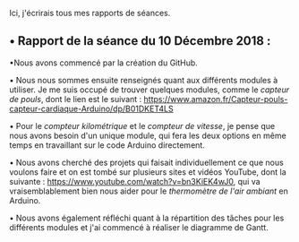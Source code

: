 Ici, j'écrirais tous mes rapports de séances.
    
<h2>• Rapport de la séance du 10 Décembre 2018 :</h2>

•Nous avons commencé par la création du GitHub.

• Nous nous sommes ensuite renseignés quant aux différents modules à utiliser. Je me suis occupé de trouver quelques modules, comme le <em>capteur de pouls</em>, dont le lien est le suivant : https://www.amazon.fr/Capteur-pouls-capteur-cardiaque-Arduino/dp/B01DKET4LS

• Pour le <em>compteur kilométrique</em> et le <em>compteur de vitesse</em>, je pense que nous avons besoin d'un unique module, qui fera les deux options en même temps en travaillant sur le code Arduino directement.

• Nous avons cherché des projets qui faisait individuellement ce que nous voulons faire et on est tombé sur plusieurs sites et vidéos YouTube, dont la suivante : https://www.youtube.com/watch?v=bn3KiEK4wJ0, qui va vraisemblablement bien nous aider pour le <em>thermomètre de l'air ambiant</em> en Arduino.

• Nous avons également réfléchi quant à la répartition des tâches pour les différents modules et j'ai commencé à réaliser le diagramme de Gantt.</q>

